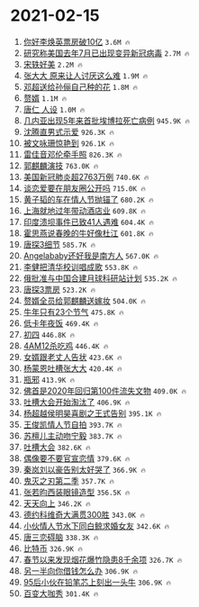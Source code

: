 # 2021-02-15

1. [你好李焕英票房破10亿](https://s.weibo.com/weibo?q=%23%E4%BD%A0%E5%A5%BD%E6%9D%8E%E7%84%95%E8%8B%B1%E7%A5%A8%E6%88%BF%E7%A0%B410%E4%BA%BF%23&Refer=top) `3.6M 🔥`
1. [研究称美国去年7月已出现变异新冠病毒](https://s.weibo.com/weibo?q=%23%E7%A0%94%E7%A9%B6%E7%A7%B0%E7%BE%8E%E5%9B%BD%E5%8E%BB%E5%B9%B47%E6%9C%88%E5%B7%B2%E5%87%BA%E7%8E%B0%E5%8F%98%E5%BC%82%E6%96%B0%E5%86%A0%E7%97%85%E6%AF%92%23&Refer=top) `2.7M 🔥`
1. [宋轶好美](https://s.weibo.com/weibo?q=%E5%AE%8B%E8%BD%B6%E5%A5%BD%E7%BE%8E&Refer=top) `2.2M 🔥`
1. [张大大 原来让人讨厌这么难](https://s.weibo.com/weibo?q=%E5%BC%A0%E5%A4%A7%E5%A4%A7%20%E5%8E%9F%E6%9D%A5%E8%AE%A9%E4%BA%BA%E8%AE%A8%E5%8E%8C%E8%BF%99%E4%B9%88%E9%9A%BE&Refer=top) `1.9M 🔥`
1. [邓超送给孙俪自己种的花](https://s.weibo.com/weibo?q=%23%E9%82%93%E8%B6%85%E9%80%81%E7%BB%99%E5%AD%99%E4%BF%AA%E8%87%AA%E5%B7%B1%E7%A7%8D%E7%9A%84%E8%8A%B1%23&Refer=top) `1.8M 🔥`
1. [赘婿](https://s.weibo.com/weibo?q=%E8%B5%98%E5%A9%BF&Refer=top) `1.1M 🔥`
1. [唐仁 人设](https://s.weibo.com/weibo?q=%E5%94%90%E4%BB%81%20%E4%BA%BA%E8%AE%BE&Refer=top) `1.0M 🔥`
1. [几内亚出现5年来首批埃博拉死亡病例](https://s.weibo.com/weibo?q=%23%E5%87%A0%E5%86%85%E4%BA%9A%E5%87%BA%E7%8E%B05%E5%B9%B4%E6%9D%A5%E9%A6%96%E6%89%B9%E5%9F%83%E5%8D%9A%E6%8B%89%E6%AD%BB%E4%BA%A1%E7%97%85%E4%BE%8B%23&Refer=top) `945.9K 🔥`
1. [沈腾直男式示爱](https://s.weibo.com/weibo?q=%23%E6%B2%88%E8%85%BE%E7%9B%B4%E7%94%B7%E5%BC%8F%E7%A4%BA%E7%88%B1%23&Refer=top) `926.3K 🔥`
1. [被文咏珊惊艳到](https://s.weibo.com/weibo?q=%23%E8%A2%AB%E6%96%87%E5%92%8F%E7%8F%8A%E6%83%8A%E8%89%B3%E5%88%B0%23&Refer=top) `926.1K 🔥`
1. [雷佳音邓伦牵手照](https://s.weibo.com/weibo?q=%E9%9B%B7%E4%BD%B3%E9%9F%B3%E9%82%93%E4%BC%A6%E7%89%B5%E6%89%8B%E7%85%A7&Refer=top) `826.3K 🔥`
1. [郭麒麟演技](https://s.weibo.com/weibo?q=%23%E9%83%AD%E9%BA%92%E9%BA%9F%E6%BC%94%E6%8A%80%23&Refer=top) `763.0K 🔥`
1. [美国新冠肺炎超2763万例](https://s.weibo.com/weibo?q=%23%E7%BE%8E%E5%9B%BD%E6%96%B0%E5%86%A0%E8%82%BA%E7%82%8E%E8%B6%852763%E4%B8%87%E4%BE%8B%23&Refer=top) `740.6K 🔥`
1. [谈恋爱要在朋友圈公开吗](https://s.weibo.com/weibo?q=%23%E8%B0%88%E6%81%8B%E7%88%B1%E8%A6%81%E5%9C%A8%E6%9C%8B%E5%8F%8B%E5%9C%88%E5%85%AC%E5%BC%80%E5%90%97%23&Refer=top) `715.0K 🔥`
1. [黄子韬的车在情人节抛锚了](https://s.weibo.com/weibo?q=%23%E9%BB%84%E5%AD%90%E9%9F%AC%E7%9A%84%E8%BD%A6%E5%9C%A8%E6%83%85%E4%BA%BA%E8%8A%82%E6%8A%9B%E9%94%9A%E4%BA%86%23&Refer=top) `680.2K 🔥`
1. [上海就地过年带动酒店业](https://s.weibo.com/weibo?q=%23%E4%B8%8A%E6%B5%B7%E5%B0%B1%E5%9C%B0%E8%BF%87%E5%B9%B4%E5%B8%A6%E5%8A%A8%E9%85%92%E5%BA%97%E4%B8%9A%23&Refer=top) `609.8K 🔥`
1. [印度溃坝事件已致41人遇难](https://s.weibo.com/weibo?q=%23%E5%8D%B0%E5%BA%A6%E6%BA%83%E5%9D%9D%E4%BA%8B%E4%BB%B6%E5%B7%B2%E8%87%B441%E4%BA%BA%E9%81%87%E9%9A%BE%23&Refer=top) `604.4K 🔥`
1. [霍思燕说春晚的牛好像杜江](https://s.weibo.com/weibo?q=%23%E9%9C%8D%E6%80%9D%E7%87%95%E8%AF%B4%E6%98%A5%E6%99%9A%E7%9A%84%E7%89%9B%E5%A5%BD%E5%83%8F%E6%9D%9C%E6%B1%9F%23&Refer=top) `601.8K 🔥`
1. [唐探3细节](https://s.weibo.com/weibo?q=%23%E5%94%90%E6%8E%A23%E7%BB%86%E8%8A%82%23&Refer=top) `585.7K 🔥`
1. [Angelababy还好我是南方人](https://s.weibo.com/weibo?q=%23Angelababy%E8%BF%98%E5%A5%BD%E6%88%91%E6%98%AF%E5%8D%97%E6%96%B9%E4%BA%BA%23&Refer=top) `567.0K 🔥`
1. [李健把清华校训唱成歌](https://s.weibo.com/weibo?q=%23%E6%9D%8E%E5%81%A5%E6%8A%8A%E6%B8%85%E5%8D%8E%E6%A0%A1%E8%AE%AD%E5%94%B1%E6%88%90%E6%AD%8C%23&Refer=top) `553.8K 🔥`
1. [俄批准与中国合建月球科研站计划](https://s.weibo.com/weibo?q=%E4%BF%84%E6%89%B9%E5%87%86%E4%B8%8E%E4%B8%AD%E5%9B%BD%E5%90%88%E5%BB%BA%E6%9C%88%E7%90%83%E7%A7%91%E7%A0%94%E7%AB%99%E8%AE%A1%E5%88%92&Refer=top) `535.2K 🔥`
1. [唐探3票房](https://s.weibo.com/weibo?q=%E5%94%90%E6%8E%A23%E7%A5%A8%E6%88%BF&Refer=top) `523.2K 🔥`
1. [赘婿全员给郭麒麟送嫁妆](https://s.weibo.com/weibo?q=%23%E8%B5%98%E5%A9%BF%E5%85%A8%E5%91%98%E7%BB%99%E9%83%AD%E9%BA%92%E9%BA%9F%E9%80%81%E5%AB%81%E5%A6%86%23&Refer=top) `504.0K 🔥`
1. [牛年只有23个节气](https://s.weibo.com/weibo?q=%23%E7%89%9B%E5%B9%B4%E5%8F%AA%E6%9C%8923%E4%B8%AA%E8%8A%82%E6%B0%94%23&Refer=top) `475.8K 🔥`
1. [低卡年夜饭](https://s.weibo.com/weibo?q=%E4%BD%8E%E5%8D%A1%E5%B9%B4%E5%A4%9C%E9%A5%AD&Refer=top) `469.4K 🔥`
1. [初四](https://s.weibo.com/weibo?q=%E5%88%9D%E5%9B%9B&Refer=top) `446.8K 🔥`
1. [4AM12杀吃鸡](https://s.weibo.com/weibo?q=4AM12%E6%9D%80%E5%90%83%E9%B8%A1&Refer=top) `446.4K 🔥`
1. [女婿跟老丈人告状](https://s.weibo.com/weibo?q=%23%E5%A5%B3%E5%A9%BF%E8%B7%9F%E8%80%81%E4%B8%88%E4%BA%BA%E5%91%8A%E7%8A%B6%23&Refer=top) `423.6K 🔥`
1. [杨蒙恩吐槽张大大](https://s.weibo.com/weibo?q=%23%E6%9D%A8%E8%92%99%E6%81%A9%E5%90%90%E6%A7%BD%E5%BC%A0%E5%A4%A7%E5%A4%A7%23&Refer=top) `420.4K 🔥`
1. [瓶邪](https://s.weibo.com/weibo?q=%23%E7%93%B6%E9%82%AA%23&Refer=top) `413.9K 🔥`
1. [佛首是2020年回归第100件流失文物](https://s.weibo.com/weibo?q=%E4%BD%9B%E9%A6%96%E6%98%AF2020%E5%B9%B4%E5%9B%9E%E5%BD%92%E7%AC%AC100%E4%BB%B6%E6%B5%81%E5%A4%B1%E6%96%87%E7%89%A9&Refer=top) `409.0K 🔥`
1. [吐槽大会开始淘汰了](https://s.weibo.com/weibo?q=%E5%90%90%E6%A7%BD%E5%A4%A7%E4%BC%9A%E5%BC%80%E5%A7%8B%E6%B7%98%E6%B1%B0%E4%BA%86&Refer=top) `406.9K 🔥`
1. [杨超越侯明昊喜剧之王式告别](https://s.weibo.com/weibo?q=%23%E6%9D%A8%E8%B6%85%E8%B6%8A%E4%BE%AF%E6%98%8E%E6%98%8A%E5%96%9C%E5%89%A7%E4%B9%8B%E7%8E%8B%E5%BC%8F%E5%91%8A%E5%88%AB%23&Refer=top) `395.1K 🔥`
1. [王俊凯情人节自拍](https://s.weibo.com/weibo?q=%23%E7%8E%8B%E4%BF%8A%E5%87%AF%E6%83%85%E4%BA%BA%E8%8A%82%E8%87%AA%E6%8B%8D%23&Refer=top) `393.7K 🔥`
1. [苏檀儿主动吻宁毅](https://s.weibo.com/weibo?q=%E8%8B%8F%E6%AA%80%E5%84%BF%E4%B8%BB%E5%8A%A8%E5%90%BB%E5%AE%81%E6%AF%85&Refer=top) `383.7K 🔥`
1. [吐槽大会](https://s.weibo.com/weibo?q=%E5%90%90%E6%A7%BD%E5%A4%A7%E4%BC%9A&Refer=top) `382.6K 🔥`
1. [偶像要不要官宣恋情](https://s.weibo.com/weibo?q=%23%E5%81%B6%E5%83%8F%E8%A6%81%E4%B8%8D%E8%A6%81%E5%AE%98%E5%AE%A3%E6%81%8B%E6%83%85%23&Refer=top) `379.6K 🔥`
1. [秦岚刘以豪告别太好哭了](https://s.weibo.com/weibo?q=%23%E7%A7%A6%E5%B2%9A%E5%88%98%E4%BB%A5%E8%B1%AA%E5%91%8A%E5%88%AB%E5%A4%AA%E5%A5%BD%E5%93%AD%E4%BA%86%23&Refer=top) `366.9K 🔥`
1. [鬼灭之刃第二季](https://s.weibo.com/weibo?q=%23%E9%AC%BC%E7%81%AD%E4%B9%8B%E5%88%83%E7%AC%AC%E4%BA%8C%E5%AD%A3%23&Refer=top) `357.7K 🔥`
1. [张若昀西装眼镜造型](https://s.weibo.com/weibo?q=%23%E5%BC%A0%E8%8B%A5%E6%98%80%E8%A5%BF%E8%A3%85%E7%9C%BC%E9%95%9C%E9%80%A0%E5%9E%8B%23&Refer=top) `356.5K 🔥`
1. [天天向上](https://s.weibo.com/weibo?q=%E5%A4%A9%E5%A4%A9%E5%90%91%E4%B8%8A&Refer=top) `346.2K 🔥`
1. [德约科维奇大满贯300胜](https://s.weibo.com/weibo?q=%E5%BE%B7%E7%BA%A6%E7%A7%91%E7%BB%B4%E5%A5%87%E5%A4%A7%E6%BB%A1%E8%B4%AF300%E8%83%9C&Refer=top) `343.0K 🔥`
1. [小伙情人节水下同白鲸求婚女友](https://s.weibo.com/weibo?q=%E5%B0%8F%E4%BC%99%E6%83%85%E4%BA%BA%E8%8A%82%E6%B0%B4%E4%B8%8B%E5%90%8C%E7%99%BD%E9%B2%B8%E6%B1%82%E5%A9%9A%E5%A5%B3%E5%8F%8B&Refer=top) `342.6K 🔥`
1. [唐三恋碍脑](https://s.weibo.com/weibo?q=%23%E5%94%90%E4%B8%89%E6%81%8B%E7%A2%8D%E8%84%91%23&Refer=top) `338.3K 🔥`
1. [比特币](https://s.weibo.com/weibo?q=%E6%AF%94%E7%89%B9%E5%B8%81&Refer=top) `326.9K 🔥`
1. [春节以来发现烟花爆竹隐患8千余项](https://s.weibo.com/weibo?q=%E6%98%A5%E8%8A%82%E4%BB%A5%E6%9D%A5%E5%8F%91%E7%8E%B0%E7%83%9F%E8%8A%B1%E7%88%86%E7%AB%B9%E9%9A%90%E6%82%A38%E5%8D%83%E4%BD%99%E9%A1%B9&Refer=top) `326.7K 🔥`
1. [另一半向你借钱怎么办](https://s.weibo.com/weibo?q=%23%E5%8F%A6%E4%B8%80%E5%8D%8A%E5%90%91%E4%BD%A0%E5%80%9F%E9%92%B1%E6%80%8E%E4%B9%88%E5%8A%9E%23&Refer=top) `306.9K 🔥`
1. [95后小伙在铅笔芯上刻出一头牛](https://s.weibo.com/weibo?q=%2395%E5%90%8E%E5%B0%8F%E4%BC%99%E5%9C%A8%E9%93%85%E7%AC%94%E8%8A%AF%E4%B8%8A%E5%88%BB%E5%87%BA%E4%B8%80%E5%A4%B4%E7%89%9B%23&Refer=top) `306.9K 🔥`
1. [百变大咖秀](https://s.weibo.com/weibo?q=%E7%99%BE%E5%8F%98%E5%A4%A7%E5%92%96%E7%A7%80&Refer=top) `301.4K 🔥`
